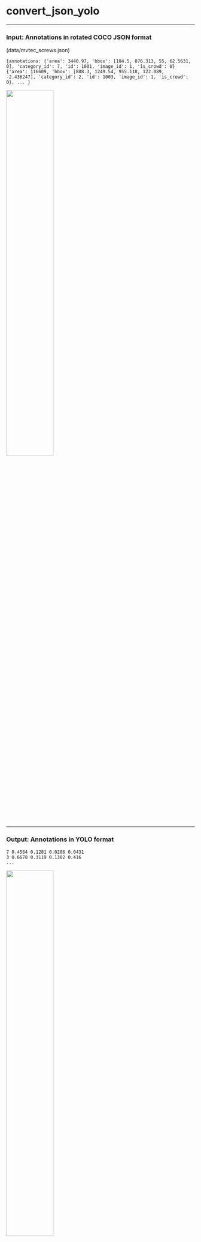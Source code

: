 # convert_json_yolo
_____________________________________________________________________________________________________________________________________________

### Input: Annotations in rotated COCO JSON format 
(data/mvtec_screws.json)
```
{annotations: {'area': 3440.97, 'bbox': [184.5, 876.313, 55, 62.5631, 0], 'category_id': 7, 'id': 1001, 'image_id': 1, 'is_crowd': 0}
{'area': 116609, 'bbox': [888.3, 1249.54, 955.118, 122.089, -2.436247], 'category_id': 2, 'id': 1003, 'image_id': 1, 'is_crowd': 0}, ... }
```

<img src="https://user-images.githubusercontent.com/65671192/231610120-a1f36b0a-6eab-40cf-9475-3b4416762481.png" width="50%" height="50%">

_____________________________________________________________________________________________________________________________________________

### Output: Annotations in YOLO format
```
7 0.4564 0.1281 0.0286 0.0431
3 0.6678 0.3119 0.1302 0.416
...
```

<img src="https://user-images.githubusercontent.com/65671192/231608804-1d32b47e-c522-492e-8f07-4a51e0db34a6.png" width="50%" height="50%">
